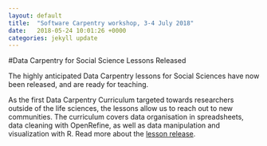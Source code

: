 ```yaml
---
layout: default
title:  "Software Carpentry workshop, 3-4 July 2018"
date:   2018-05-24 10:01:26 +0000
categories: jekyll update
---
```

#Data Carpentry for Social Science Lessons Released

The highly anticipated Data Carpentry lessons for Social Sciences have now been released, and are ready for teaching. 

As the first Data Carpentry Curriculum targeted towards researchers outside of the life sciences, the lessons allow us to 
reach out to new communities. The curriculum covers data organisation in spreadsheets, data cleaning with OpenRefine, 
as well as data manipulation and visualization with R. Read more about the [lesson release](https://carpentries.us14.list-manage.com/track/click?u=46d7513c798c6bd41e5f58f4a&id=be89a7ca0c&e=b0f726ae71).
